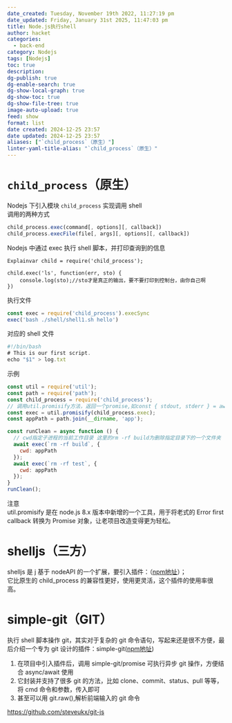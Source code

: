 ```yaml
---
date_created: Tuesday, November 19th 2022, 11:27:19 pm
date_updated: Friday, January 31st 2025, 11:47:03 pm
title: Node.js执行shell
author: hacket
categories:
  - back-end
category: Nodejs
tags: [Nodejs]
toc: true
description: 
dg-publish: true
dg-enable-search: true
dg-show-local-graph: true
dg-show-toc: true
dg-show-file-tree: true
image-auto-upload: true
feed: show
format: list
date created: 2024-12-25 23:57
date updated: 2024-12-25 23:57
aliases: ["`child_process`（原生）"]
linter-yaml-title-alias: "`child_process`（原生）"
---
```


# `child_process`（原生）

Nodejs 下引入模块 `child_process` 实现调用 shell<br>调用的两种方式

```javascript
child_process.exec(command[, options][, callback])
child_process.execFile(file[, args][, options][, callback])
```

Nodejs 中通过 exec 执行 shell 脚本，并打印查询到的信息

```
Explainvar child = require('child_process');

child.exec('ls', function(err, sto) {
    console.log(sto);//sto才是真正的输出，要不要打印到控制台，由你自己啊
})
```

执行文件

```javascript
const exec = require('child_process').execSync
exec('bash ./shell/shell1.sh hello')
```

对应的 shell 文件

```javascript
#!/bin/bash
# This is our first script.
echo "$1" > log.txt
```

示例

```javascript
const util = require('util');
const path = require('path');
const child_process = require('child_process');
// 调用util.promisify方法，返回一个promise,如const { stdout, stderr } = await exec('rm -rf build')
const exec = util.promisify(child_process.exec);
const appPath = path.join(__dirname, 'app');

const runClean = async function () {
  // cwd指定子进程的当前工作目录 这里的rm -rf build为删除指定目录下的一个文件夹
  await exec(`rm -rf build`, {
    cwd: appPath
  });
  await exec(`rm -rf test`, {
    cwd: appPath
  });
}
runClean();
```

注意<br>util.promisify 是在 node.js 8.x 版本中新增的一个工具，用于将老式的 Error first callback 转换为 Promise 对象，让老项目改造变得更为轻松。

# shelljs（三方）

shelljs 是 j 基于 nodeAPI 的一个扩展，要引入插件：（[npm地址](https://cloud.tencent.com/developer/tools/blog-entry?target=https%3A%2F%2Fwww.npmjs.com%2Fpackage%2Fshelljs&source=article&objectId=1812689)）；<br>它比原生的 child_process 的兼容性更好，使用更灵活，这个插件的使用率很高。

# simple-git（GIT）

执行 shell 脚本操作 git，其实对于复杂的 git 命令语句，写起来还是很不方便，最后介绍一个专为 git 设计的插件：simple-git([npm地址](https://cloud.tencent.com/developer/tools/blog-entry?target=https%3A%2F%2Fwww.npmjs.com%2Fpackage%2Fsimple-git&source=article&objectId=1812689))

1. 在项目中引入插件后，调用 simple-git/promise 可执行异步 git 操作，方便结合 async/await 使用
2. 它封装并支持了很多 git 的方法，比如 clone、commit、status、pull 等等，将 cmd 命令和参数，传入即可
3. 甚至可以用 git.raw(),解析前端输入的 git 命令

<https://github.com/steveukx/git-js>
